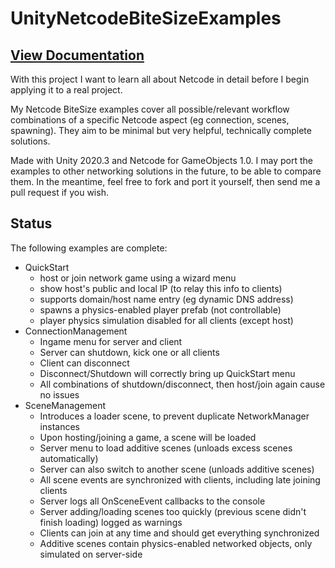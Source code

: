# UnityNetcodeBiteSizeExamples

## [View Documentation](https://codesmile.gitbook.io/netcode-bitesize-examples/)

With this project I want to learn all about Netcode in detail before I begin applying it to a real project.

My Netcode BiteSize examples cover all possible/relevant workflow combinations of a specific Netcode aspect (eg connection, scenes, spawning). 
They aim to be minimal but very helpful, technically complete solutions.

Made with Unity 2020.3 and Netcode for GameObjects 1.0.
I may port the examples to other networking solutions in the future, to be able to compare them. 
In the meantime, feel free to fork and port it yourself, then send me a pull request if you wish.

## Status

The following examples are complete:

- QuickStart
	- host or join network game using a wizard menu
	- show host's public and local IP (to relay this info to clients)
	- supports domain/host name entry (eg dynamic DNS address)
	- spawns a physics-enabled player prefab (not controllable)
	- player physics simulation disabled for all clients (except host)
- ConnectionManagement
	- Ingame menu for server and client
	- Server can shutdown, kick one or all clients
	- Client can disconnect
	- Disconnect/Shutdown will correctly bring up QuickStart menu
	- All combinations of shutdown/disconnect, then host/join again cause no issues
- SceneManagement
	- Introduces a loader scene, to prevent duplicate NetworkManager instances
	- Upon hosting/joining a game, a scene will be loaded
	- Server menu to load additive scenes (unloads excess scenes automatically)
	- Server can also switch to another scene (unloads additive scenes)
	- All scene events are synchronized with clients, including late joining clients
	- Server logs all OnSceneEvent callbacks to the console
	- Server adding/loading scenes too quickly (previous scene didn't finish loading) logged as warnings
	- Clients can join at any time and should get everything synchronized
	- Additive scenes contain physics-enabled networked objects, only simulated on server-side
